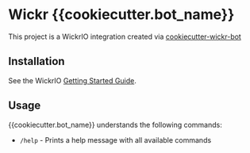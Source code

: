 # Wickr {{cookiecutter.bot_name}}

This project is a WickrIO integration created via [cookiecutter-wickr-bot](https://github.com/WickrInc/cookiecutter-wickr-bot)

## Installation

See the WickrIO [Getting Started Guide](https://wickrinc.github.io/wickrio-docs/#wickr-io-getting-started).

## Usage

{{cookiecutter.bot_name}} understands the following commands:

 - `/help` - Prints a help message with all available commands
